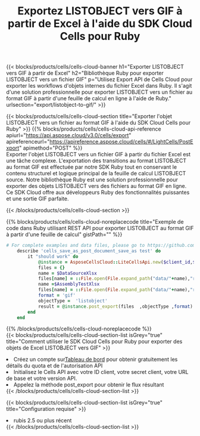 ﻿---
title: Exportez LISTOBJECT vers GIF à partir de Excel à l'aide du SDK Cloud Cells pour Ruby
description:  Aspose.Cells Cloud REST API prend en charge l'exportation de fichiers au format {0} vers {1} à l'aide de {2}.
kwords:
howto:
---
{{< blocks/products/cells/cells-cloud-banner h1="Exporter LISTOBJECT vers GIF à partir de Excel" h2="Bibliothèque Ruby pour exporter LISTOBJECT vers un fichier GIF" p="Utilisez Export API de Cells Cloud pour exporter les workflows d\'objets internes du fichier Excel dans Ruby. Il s\'agit d\'une solution professionnelle pour exporter LISTOBJECT vers un fichier au format GIF à partir d\'une feuille de calcul en ligne à l\'aide de Ruby." urlsection="export/listobject-to-gif/" >}}

{{< blocks/products/cells/cells-cloud-section title="Exporter l\'objet LISTOBJECT vers un fichier au format GIF à l\'aide du SDK Cloud Cells pour Ruby" >}}
{{% blocks/products/cells/cells-cloud-api-reference apiurl="https://api.aspose.cloud/v3.0/cells/export" apireferenceurl="https://apireference.aspose.cloud/cells/#/LightCells/PostExport" apimethod="POST" %}}
<br/>
Exporter l'objet LISTOBJECT vers un fichier GIF à partir du fichier Excel est une tâche complexe. L'exportation des transitions au format LISTOBJECT au format GIF est effectuée par notre SDK Ruby tout en conservant le contenu structurel et logique principal de la feuille de calcul LISTOBJECT source. Notre bibliothèque Ruby est une solution professionnelle pour exporter des objets LISTOBJECT vers des fichiers au format GIF en ligne. Ce SDK Cloud offre aux développeurs Ruby des fonctionnalités puissantes et une sortie GIF parfaite.

{{< /blocks/products/cells/cells-cloud-section >}}

{{% blocks/products/cells/cells-cloud-noreplacecode title="Exemple de code dans Ruby utilisant REST API pour exporter LISTOBJECT au format GIF à partir d\'une feuille de calcul" gistPath="" %}}
  
```ruby
# For complete examples and data files, please go to https://github.com/aspose-cells-cloud/aspose-cells-cloud-ruby/
    describe 'cells_save_as_post_document_save_as test' do
        it "should work" do
            @instance = AsposeCellsCloud::LiteCellsApi.new($client_id,$client_secret,"v3.0","https://api.aspose.cloud/")
            files = {}      
            name = $DataSourceXlsx
            files[name] = ::File.open(File.expand_path("data/"+name),"r") 
            name =$AssemblyTestXlsx 
            files[name] = ::File.open(File.expand_path("data/"+name),"r")
            format = 'gif'
            objectType =  'listobject'
            result = @instance.post_export(files  ,objectType ,format)    
        end
    end
```
   
{{% /blocks/products/cells/cells-cloud-noreplacecode %}}
<br/>
{{< blocks/products/cells/cells-cloud-section-list isGrey="true" title="Comment utiliser le SDK Cloud Cells pour Ruby pour exporter des objets de Excel LISTOBJECT vers GIF" >}}
<li> Créez un compte sur<a href="https://dashboard.aspose.cloud/">Tableau de bord</a> pour obtenir gratuitement les détails du quota et de l'autorisation API</li>
<li>Initialisez le Cells API avec votre ID client, votre secret client, votre URL de base et votre version API.</li>
<li>Appelez la méthode post_export pour obtenir le flux résultant</li>
{{< /blocks/products/cells/cells-cloud-section-list >}}

{{< blocks/products/cells/cells-cloud-section-list isGrey="true" title="Configuration requise" >}}
<li>rubis 2.5 ou plus récent</li>
{{< /blocks/products/cells/cells-cloud-section-list >}}
